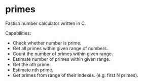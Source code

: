 # primes

Fastish number calculator written in C.

Capabilities:
- Check whether number is prime.
- Get all primes within given range of numbers.
- Count the number of primes within given range.
- Estimate number of primes within given range.
- Get the nth prime.
- Estimate nth prime.
- Get primes from range of their indexes. (e.g. first N primes).